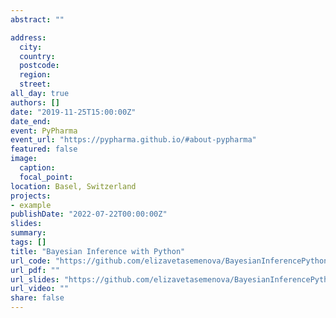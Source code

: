 ```yaml
---
abstract: ""

address:
  city: 
  country: 
  postcode: 
  region: 
  street: 
all_day: true
authors: []
date: "2019-11-25T15:00:00Z"
date_end: 
event: PyPharma
event_url: "https://pypharma.github.io/#about-pypharma"
featured: false
image:
  caption: 
  focal_point: 
location: Basel, Switzerland
projects:
- example
publishDate: "2022-07-22T00:00:00Z"
slides: 
summary: 
tags: []
title: "Bayesian Inference with Python"
url_code: "https://github.com/elizavetasemenova/BayesianInferencePythonIntro"
url_pdf: ""
url_slides: "https://github.com/elizavetasemenova/BayesianInferencePythonIntro/blob/master/PyBayesIntro.ipynb"
url_video: ""
share: false
---
```



